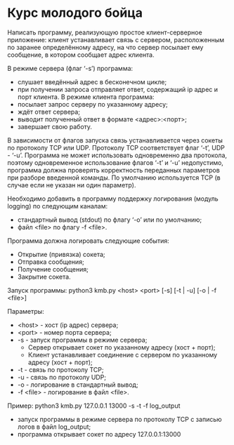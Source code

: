 # Курс молодого бойца

Написать программу, реализующую простое клиент-серверное приложение: клиент
устанавливает связь с сервером, расположенным по заранее определённому адресу, на что
сервер посылает ему сообщение, в котором сообщает адрес клиента. 

В режиме сервера (флаг ‘-s’) программа:
 * слушает введённый адрес в бесконечном цикле;
 * при получении запроса отправляет ответ, содержащий ip адрес и порт клиента.
В режиме клиента программа:
 * посылает запрос серверу по указанному адресу;
 * ждёт ответ сервера;
 * выводит полученный ответ в формате <адрес>:<порт>;
 * завершает свою работу.
 
В зависимости от флагов запуска связь устанавливается через сокеты по протоколу TCP или UDP. Протоколу TCP соответствует флаг ‘-t’, UDP - ‘-u’. Программа не может использовать одновременно два протокола, поэтому одновременное использование флагов ‘-t’ и ‘-u’ недопустимо, программа должна проверять корректность переданных параметров при разборе введенной команды. По умолчанию используется TCP (в случае если не указан ни один параметр).

Необходимо добавить в программу поддержку логирования (модуль logging) по
следующим каналам:
* стандартный вывод (stdout) по флагу ‘-o’ или по умолчанию;
* файл \<file> по флагу -f \<file>.

Программа должна логировать следующие события:
* Открытие (привязка) сокета;
* Отправка сообщения;
* Получение сообщения;
* Закрытие сокета.

Запуск программы: python3 kmb.py \<host> \<port> [-s] [-t | -u] [-o | -f \<file>]

Параметры:
* \<host> - хост (ip адрес) сервера;
* \<port> - номер порта сервера;
* -s - запуск программы в режиме сервера;
    + Сервер открывает сокет по указанному адресу (хост + порт);
    + Клиент устанавливает соединение с сервером по указанному адресу (хост +
порт);
* -t - связь по протоколу TCP;
* -u - связь по протоколу UDP;
* -o - логирование в стандартный вывод;
* -f \<file> - логирование в файл \<file>.

Пример: python3 kmb.py 127.0.0.1 13000 -s -t -f log_output
* запуск программы в режиме сервера по протоколу TCP с записью логов в файл
log_output;
* программа открывает сокет по адресу 127.0.0.1:13000